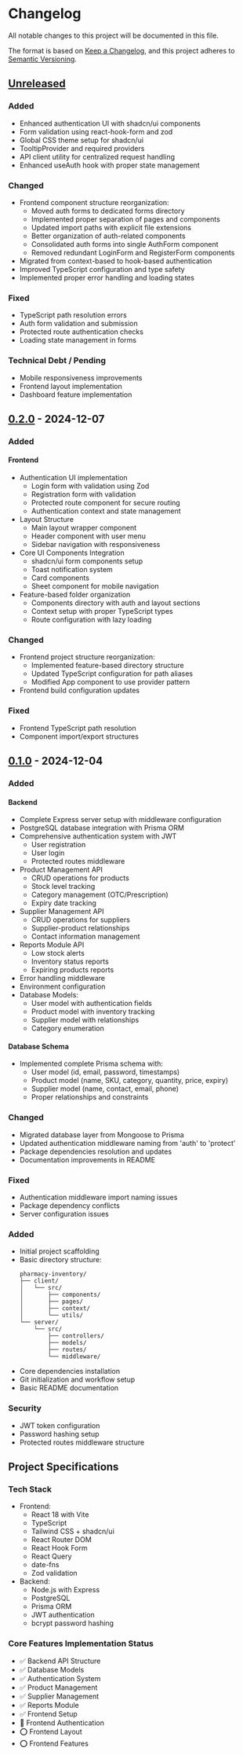 # Changelog

All notable changes to this project will be documented in this file.

The format is based on [Keep a Changelog](https://keepachangelog.com/en/1.0.0/),
and this project adheres to [Semantic Versioning](https://semver.org/spec/v2.0.0.html).

## [Unreleased]

### Added
- Enhanced authentication UI with shadcn/ui components
- Form validation using react-hook-form and zod
- Global CSS theme setup for shadcn/ui
- TooltipProvider and required providers
- API client utility for centralized request handling
- Enhanced useAuth hook with proper state management

### Changed
- Frontend component structure reorganization:
  - Moved auth forms to dedicated forms directory
  - Implemented proper separation of pages and components
  - Updated import paths with explicit file extensions
  - Better organization of auth-related components
  - Consolidated auth forms into single AuthForm component
  - Removed redundant LoginForm and RegisterForm components
- Migrated from context-based to hook-based authentication
- Improved TypeScript configuration and type safety
- Implemented proper error handling and loading states

### Fixed
- TypeScript path resolution errors
- Auth form validation and submission
- Protected route authentication checks
- Loading state management in forms

### Technical Debt / Pending
- Mobile responsiveness improvements
- Frontend layout implementation
- Dashboard feature implementation

## [0.2.0] - 2024-12-07

### Added

#### Frontend

- Authentication UI implementation
  - Login form with validation using Zod
  - Registration form with validation
  - Protected route component for secure routing
  - Authentication context and state management
- Layout Structure
  - Main layout wrapper component
  - Header component with user menu
  - Sidebar navigation with responsiveness
- Core UI Components Integration
  - shadcn/ui form components setup
  - Toast notification system
  - Card components
  - Sheet component for mobile navigation
- Feature-based folder organization
  - Components directory with auth and layout sections
  - Context setup with proper TypeScript types
  - Route configuration with lazy loading

### Changed

- Frontend project structure reorganization:
  - Implemented feature-based directory structure
  - Updated TypeScript configuration for path aliases
  - Modified App component to use provider pattern
- Frontend build configuration updates

### Fixed

- Frontend TypeScript path resolution
- Component import/export structures

## [0.1.0] - 2024-12-04

### Added

#### Backend

- Complete Express server setup with middleware configuration
- PostgreSQL database integration with Prisma ORM
- Comprehensive authentication system with JWT
  - User registration
  - User login
  - Protected routes middleware
- Product Management API
  - CRUD operations for products
  - Stock level tracking
  - Category management (OTC/Prescription)
  - Expiry date tracking
- Supplier Management API
  - CRUD operations for suppliers
  - Supplier-product relationships
  - Contact information management
- Reports Module API
  - Low stock alerts
  - Inventory status reports
  - Expiring products reports
- Error handling middleware
- Environment configuration
- Database Models:
  - User model with authentication fields
  - Product model with inventory tracking
  - Supplier model with relationships
  - Category enumeration

#### Database Schema

- Implemented complete Prisma schema with:
  - User model (id, email, password, timestamps)
  - Product model (name, SKU, category, quantity, price, expiry)
  - Supplier model (name, contact, email, phone)
  - Proper relationships and constraints

### Changed

- Migrated database layer from Mongoose to Prisma
- Updated authentication middleware naming from 'auth' to 'protect'
- Package dependencies resolution and updates
- Documentation improvements in README

### Fixed

- Authentication middleware import naming issues
- Package dependency conflicts
- Server configuration issues

### Added

- Initial project scaffolding
- Basic directory structure:
  ```
  pharmacy-inventory/
  ├── client/
  │   └── src/
  │       ├── components/
  │       ├── pages/
  │       ├── context/
  │       └── utils/
  └── server/
      └── src/
          ├── controllers/
          ├── models/
          ├── routes/
          └── middleware/
  ```
- Core dependencies installation
- Git initialization and workflow setup
- Basic README documentation

### Security

- JWT token configuration
- Password hashing setup
- Protected routes middleware structure

## Project Specifications

### Tech Stack

- Frontend:
  - React 18 with Vite
  - TypeScript
  - Tailwind CSS + shadcn/ui
  - React Router DOM
  - React Hook Form
  - React Query
  - date-fns
  - Zod validation
- Backend:
  - Node.js with Express
  - PostgreSQL
  - Prisma ORM
  - JWT authentication
  - bcrypt password hashing

### Core Features Implementation Status

- ✅ Backend API Structure
- ✅ Database Models
- ✅ Authentication System
- ✅ Product Management
- ✅ Supplier Management
- ✅ Reports Module
- ✅ Frontend Setup
- 🚧 Frontend Authentication
- ⭕ Frontend Layout
- ⭕ Frontend Features

[unreleased]: https://github.com/gellyrslls/pharmacy-inventory/compare/v0.2.0...HEAD
[0.2.0]: https://github.com/gellyrslls/pharmacy-inventory/compare/v0.1.0...v0.2.0
[0.1.0]: https://github.com/gellyrslls/pharmacy-inventory/releases/tag/v0.1.0
